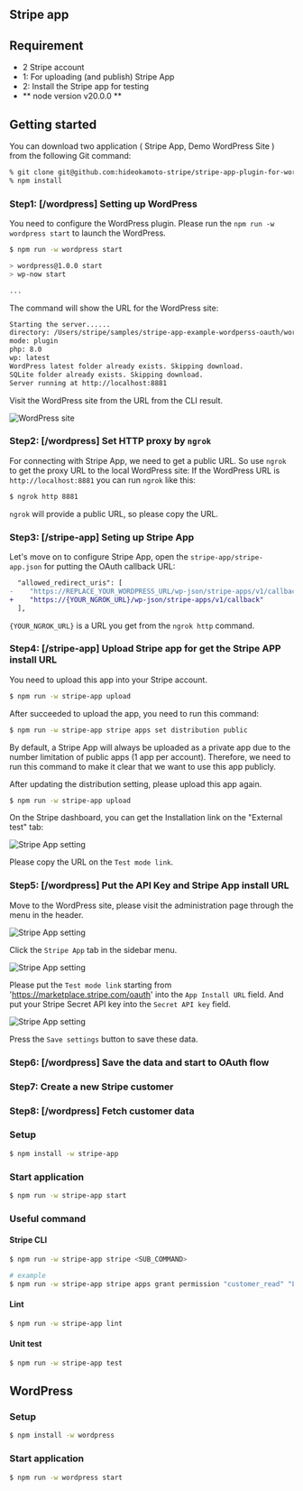 ## Stripe app


## Requirement

- 2 Stripe account
 - 1: For uploading (and publish) Stripe App
 - 2: Install the Stripe app for testing
-  ** node version v20.0.0 **

## Getting started

You can download two application ( Stripe App, Demo WordPress Site ) from the following Git command:

```bash
% git clone git@github.com:hideokamoto-stripe/stripe-app-plugin-for-wordpress.git
% npm install
```

### Step1: [/wordpress] Setting up WordPress

You need to configure the WordPress plugin. Please run the `npm run -w wordpress start` to launch the WordPress.

```bash
$ npm run -w wordpress start

> wordpress@1.0.0 start
> wp-now start

...

```

The command will show the URL for the WordPress site:

```bash
Starting the server......
directory: /Users/stripe/samples/stripe-app-example-wordperss-oauth/wordpress
mode: plugin
php: 8.0
wp: latest
WordPress latest folder already exists. Skipping download.
SQLite folder already exists. Skipping download.
Server running at http://localhost:8881
```

Visit the WordPress site from the URL from the CLI result.

![WordPress site]('/assets/images/step1.png')


### Step2: [/wordpress] Set HTTP proxy by `ngrok`

For connecting with Stripe App, we need to get a public URL. So use `ngrok` to get the proxy URL to the local WordPress site:
If the WordPress URL is `http://localhost:8881` you can run `ngrok` like this:

```bash
$ ngrok http 8881
```

`ngrok` will provide a public URL, so please copy the URL.

### Step3: [/stripe-app] Seting up Stripe App

Let's move on to configure Stripe App, open the `stripe-app/stripe-app.json` for putting the OAuth callback URL:

```diff
  "allowed_redirect_uris": [
-    "https://REPLACE_YOUR_WORDPRESS_URL/wp-json/stripe-apps/v1/callback"
+    "https://{YOUR_NGROK_URL}/wp-json/stripe-apps/v1/callback"
  ],
```

`{YOUR_NGROK_URL}` is a URL you get from the `ngrok http` command.

### Step4: [/stripe-app] Upload Stripe app for get the Stripe APP install URL

You need to upload this app into your Stripe account.

```bash
$ npm run -w stripe-app upload
```

After succeeded to upload the app, you need to run this command:

```bash
$ npm run -w stripe-app stripe apps set distribution public
```

By default, a Stripe App will always be uploaded as a private app due to the number limitation of public apps (1 app per account). Therefore, we need to run this command to make it clear that we want to use this app publicly.

After updating the distribution setting, please upload this app again.

```bash
$ npm run -w stripe-app upload
```

On the Stripe dashboard, you can get the Installation link on the "External test" tab:

![Stripe App setting]('/assets/images/step2.png')

Please copy the URL on the `Test mode link`.

### Step5: [/wordpress] Put the API Key and Stripe App install URL

Move to the WordPress site, please visit the administration page through the menu in the header.

![Stripe App setting]('/assets/images/step2.png')

Click the `Stripe App` tab in the sidebar menu.

![Stripe App setting]('/assets/images/step3.png')

Please put the `Test mode link` starting from 'https://marketplace.stripe.com/oauth' into the `App Install URL` field.
And put your Stripe Secret API key into the `Secret API key` field.

![Stripe App setting]('/assets/images/step4.png')

Press the `Save settings` button to save these data.

### Step6: [/wordpress] Save the data and start to OAuth flow
### Step7: Create a new Stripe customer
### Step8: [/wordpress] Fetch customer data

### Setup

```bash
$ npm install -w stripe-app
```

### Start application

```bash
$ npm run -w stripe-app start
```

### Useful command

#### Stripe CLI

```bash
$ npm run -w stripe-app stripe <SUB_COMMAND>

# example
$ npm run -w stripe-app stripe apps grant permission "customer_read" "List the customer names"
```

#### Lint

```bash
$ npm run -w stripe-app lint
```

#### Unit test
```bash
$ npm run -w stripe-app test
```

## WordPress

### Setup

```bash
$ npm install -w wordpress
```

### Start application

```bash
$ npm run -w wordpress start
```